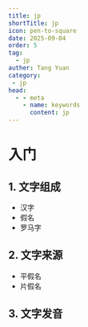 ```yaml
---
title: jp 
shortTitle: jp
icon: pen-to-square
date: 2025-09-04
order: 5
tag:
  - jp
auther: Tang Yuan
category:
 - jp
head:
  - - meta
    - name: keywords
      content: jp
---
```


# 入门

## 1. 文字组成
- 汉字
- 假名
- 罗马字
## 2. 文字来源
- 平假名
- 片假名
## 3. 文字发音
